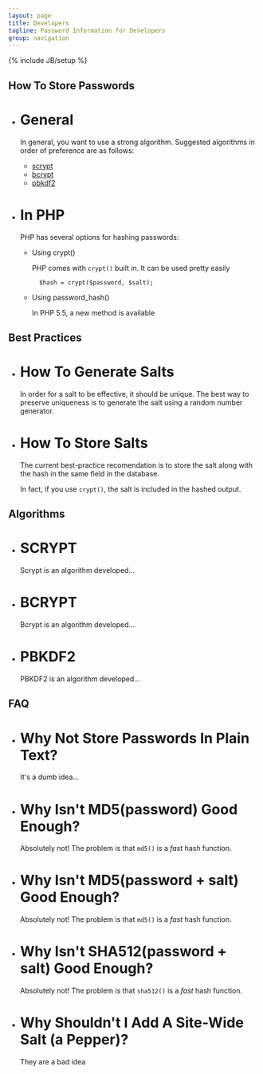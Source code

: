 ```yaml
---
layout: page
title: Developers
tagline: Password Information for Developers
group: navigation
---
```

{% include JB/setup %}

## How To Store Passwords 

* # General

   In general, you want to use a strong algorithm. Suggested algorithms in order of preference are as follows:

   * [scrypt](#scrypt)
   * [bcrypt](#bcrypt)
   * [pbkdf2](#pbkdf2)



* # In PHP 

   PHP has several options for hashing passwords:

   * Using crypt()
       
       PHP comes with `crypt()` built in. It can be used pretty easily

           $hash = crypt($password, $salt);

   * Using password_hash()

       In PHP 5.5, a new method is available

## Best Practices

* # How To Generate Salts

    In order for a salt to be effective, it should be unique. The best way to preserve uniqueness is to generate the salt using a random number generator. 

* # How To Store Salts

    The current best-practice recomendation is to store the salt along with the hash in the same field in the database.

    In fact, if you use `crypt()`, the salt is included in the hashed output.

## Algorithms

* # SCRYPT

    Scrypt is an algorithm developed...

* # BCRYPT

    Bcrypt is an algorithm developed...

* # PBKDF2

    PBKDF2 is an algorithm developed...

## FAQ

* # Why Not Store Passwords In Plain Text?

    It's a dumb idea...

* # Why Isn't MD5(password) Good Enough?

    Absolutely not! The problem is that `md5()` is a *fast* hash function.

* # Why Isn't MD5(password + salt) Good Enough?

    Absolutely not! The problem is that `md5()` is a *fast* hash function.

* # Why Isn't SHA512(password + salt) Good Enough?

    Absolutely not! The problem is that `sha512()` is a *fast* hash function.

* # Why Shouldn't I Add A Site-Wide Salt (a Pepper)?

    They are a bad idea
